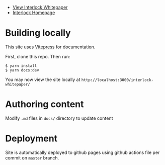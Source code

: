 - [View Interlock Whitepaper](https://interlock-network.github.io/interlock-whitepaper/)
- [Interlock Homepage](https://interlock.network)

# Building locally

This site uses [Vitepress](https://vitepress.vuejs.org/) for documentation.

First, clone this repo. Then run:
```
$ yarn install
$ yarn docs:dev
```

You may now view the site locally at `http://localhost:3000/interlock-whitepaper/`

# Authoring content

Modify `.md` files in `docs/` directory to update content

# Deployment

Site is automatically deployed to github pages using github actions file per commit on `master` branch.